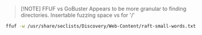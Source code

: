 
> [!NOTE] FFUF vs GoBuster
> Appears to be more granular to finding directories. Insertable fuzzing space vs for '/'
> 
> 

```bash
ffuf -w /usr/share/seclists/Discovery/Web-Content/raft-small-words.txt -u http://10.10.99.113:1337/hmr_FUZZ -s
```

